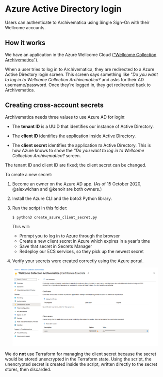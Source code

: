 # Azure Active Directory login

Users can authenticate to Archivematica using Single Sign-On with their Wellcome accounts.

## How it works

We have an application in the Azure Wellcome Cloud (["Wellcome Collection Archivematica"](https://portal.azure.com/#blade/Microsoft_AAD_RegisteredApps/ApplicationMenuBlade/Overview/appId/8dccdaeb-e67e-417f-bebc-7aab4abade28/isMSAApp/)).

When a user tries to log in to Archivematica, they are redirected to a Azure Active Directory login screen.
This screen says something like _"Do you want to log in to Wellcome Collection Archivematica?_ and asks for their AD username/password.
Once they're logged in, they get redirected back to Archivematica.



## Creating cross-account secrets

Archivematica needs three values to use Azure AD for login:

*   The **tenant ID** is a UUID that identifies our instance of Active Directory.

*   The **client ID** identifies the application inside Active Directory.

*   The **client secret** identifies the application *to* Active Directory.
    This is how Azure knows to show the _"Do you want to log in to Wellcome Collection Archivematica?_ screen.

The tenant ID and client ID are fixed; the client secret can be changed.

To create a new secret:

1.  Become an owner on the Azure AD app.
    (As of 15 October 2020, @alexwlchan and @kenoir are both owners.)

2.  Install the Azure CLI and the boto3 Python library.

3.  Run the script in this folder:

    ```console
    $ python3 create_azure_client_secret.py
    ```

    This will:

    *   Prompt you to log in to Azure through the browser
    *   Create a new client secret in Azure which expires in a year's time
    *   Save that secret in Secrets Manager
    *   Redeploy our ECS services, so they pick up the newest secret

4.  Verify your secrets were created correctly using the Azure portal.

    ![](azure_portal.png)

We do **not** use Terraform for managing the client secret because the secret would be stored unencrypted in the Terraform state.
Using the script, the unencrypted secret is created inside the script, written directly to the secret stores, then discarded.
